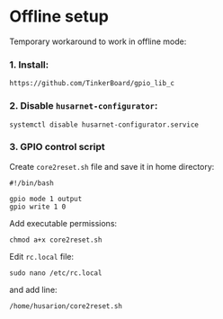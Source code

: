 # Offline setup

Temporary workaround to work in offline mode:

### 1. Install:

```
https://github.com/TinkerBoard/gpio_lib_c
```

### 2. Disable `husarnet-configurator`:

```
systemctl disable husarnet-configurator.service
```

### 3. GPIO control script

Create `core2reset.sh` file and save it in home directory:

```
#!/bin/bash

gpio mode 1 output
gpio write 1 0
```

Add executable permissions:
```
chmod a+x core2reset.sh
```

Edit `rc.local` file:

```
sudo nano /etc/rc.local
```

and add line:

```
/home/husarion/core2reset.sh
```